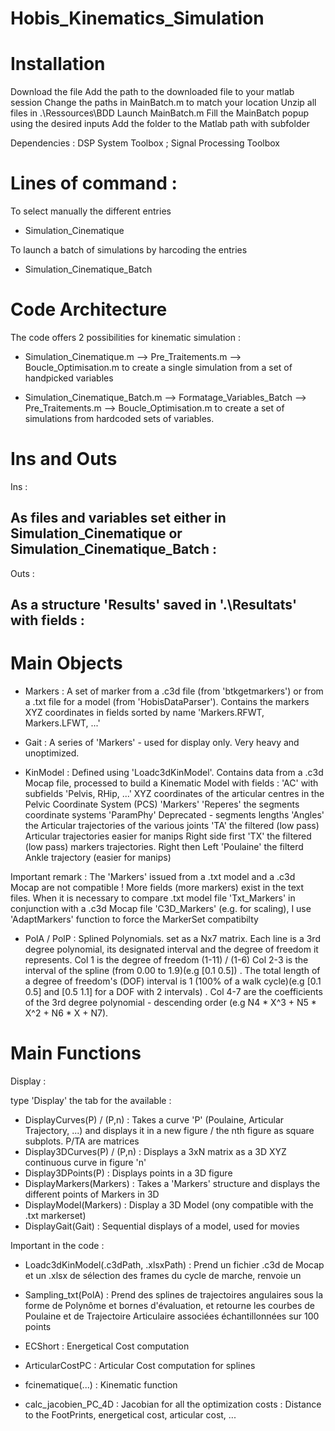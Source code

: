# Hobis_Kinematics_Simulation

# Installation

Download the file 
Add the path to the downloaded file to your matlab session 
Change the paths in MainBatch.m to match your location
Unzip all files in .\Ressources\BDD
Launch MainBatch.m
Fill the MainBatch popup using the desired inputs
Add the folder to the Matlab path with subfolder


Dependencies : DSP System Toolbox ; Signal Processing Toolbox

# Lines of command : 

To select manually the different entries
- Simulation_Cinematique 

To launch a batch of simulations by harcoding the entries 
- Simulation_Cinematique_Batch

# Code Architecture 

The code offers 2 possibilities for kinematic simulation :

- Simulation_Cinematique.m --> Pre_Traitements.m --> Boucle_Optimisation.m to create a single simulation from a set of handpicked variables

- Simulation_Cinematique_Batch.m --> Formatage_Variables_Batch --> Pre_Traitements.m --> Boucle_Optimisation.m to create a set of simulations from hardcoded sets of variables.

# Ins and Outs 

Ins :

As files and variables set either in Simulation_Cinematique or Simulation_Cinematique_Batch :
- 


Outs : 

As a structure 'Results' saved in '.\Resultats' with fields :
- 


# Main Objects

- Markers : A set of marker from a .c3d file (from 'btkgetmarkers') or from a .txt file for a model (from 'HobisDataParser'). Contains the markers XYZ coordinates in fields sorted by name 'Markers.RFWT, Markers.LFWT, ...'

- Gait : A series of 'Markers' - used for display only. Very heavy and unoptimized.

- KinModel : Defined using 'Loadc3dKinModel'. Contains data from a .c3d Mocap file, processed to build a Kinematic Model with fields :
'AC' with subfields 'Pelvis, RHip, ...' XYZ coordinates of the articular centres in the Pelvic Coordinate System (PCS) 
'Markers'
'Reperes' the segments coordinate systems
'ParamPhy' Deprecated - segments lengths
'Angles' the Articular trajectories of the various joints 
'TA' the filtered (low pass) Articular trajectories easier for manips Right side first
'TX' the filtered (low pass) markers trajectories. Right then Left
'Poulaine' the filterd Ankle trajectory (easier for manips)

Important remark : The 'Markers' issued from a .txt model and a .c3d Mocap are not compatible ! 
More fields (more markers) exist in the text files. When it is necessary to compare .txt model file 'Txt_Markers' in conjunction with a .c3d Mocap file 'C3D_Markers' (e.g. for scaling), I use 'AdaptMarkers' function to force the MarkerSet compatibilty 


- PolA / PolP : Splined Polynomials. set as a Nx7 matrix. Each line is a 3rd degree polynomial, its designated interval and the degree of freedom it represents. 
Col 1 is the degree of freedom (1-11) / (1-6)
Col 2-3 is the interval of the spline (from 0.00 to 1.9)(e.g [0.1 0.5]) . The total length of a degree of freedom's (DOF) interval is 1 (100% of a walk cycle)(e.g [0.1 0.5] and [0.5 1.1] for a DOF with 2 intervals) . 
Col 4-7 are the coefficients of the 3rd degree polynomial - descending order (e.g N4 * X^3 + N5 * X^2 + N6 * X + N7).

# Main Functions

Display :

type 'Display' the tab for the available :

- DisplayCurves(P) / (P,n) : Takes a curve 'P' (Poulaine, Articular Trajectory, ...) and displays it in a new figure / the nth figure as square subplots. P/TA are matrices  
- Display3DCurves(P) / (P,n) : Displays a 3xN matrix as a 3D XYZ continuous curve in figure 'n'
- Display3DPoints(P) : Displays points in a 3D figure
- DisplayMarkers(Markers) : Takes a 'Markers' structure and displays the different points of Markers in 3D
- DisplayModel(Markers) : Display a 3D Model (ony compatible with the .txt markerset) 
- DisplayGait(Gait) : Sequential displays of a model, used for movies 

Important in the code :

- Loadc3dKinModel(.c3dPath, .xlsxPath) : Prend un fichier .c3d de Mocap et un .xlsx de sélection des frames du cycle de marche, renvoie un  

- Sampling_txt(PolA) : Prend des splines de trajectoires angulaires sous la forme de Polynôme et bornes d'évaluation, et retourne les courbes de Poulaine et de Trajectoire Articulaire associées échantillonnées sur 100 points

- ECShort : Energetical Cost computation
- ArticularCostPC : Articular Cost computation for splines

- fcinematique(...) : Kinematic function   
- calc_jacobien_PC_4D : Jacobian for all the optimization costs : Distance to the FootPrints, energetical cost, articular cost, ...





